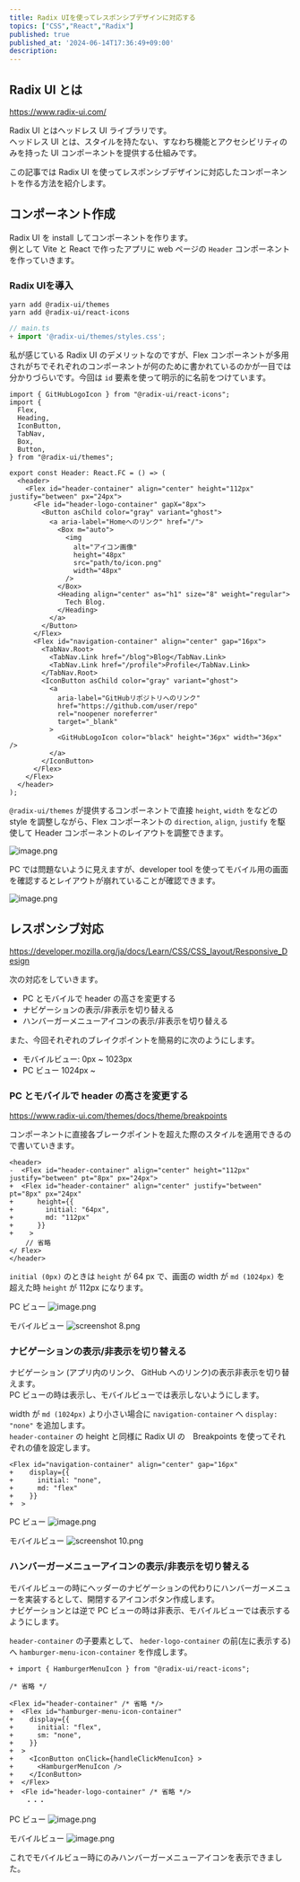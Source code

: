 ```yaml
---
title: Radix UIを使ってレスポンシブデザインに対応する
topics: ["CSS","React","Radix"]
published: true
published_at: '2024-06-14T17:36:49+09:00'
description: 
---
```


## Radix UI とは

https://www.radix-ui.com/

Radix UI とはヘッドレス UI ライブラリです。  
ヘッドレス UI とは、スタイルを持たない、すなわち機能とアクセシビリティのみを持った UI コンポーネントを提供する仕組みです。

この記事では Radix UI を使ってレスポンシブデザインに対応したコンポーネントを作る方法を紹介します。

## コンポーネント作成

Radix UI を install してコンポーネントを作ります。  
例として Vite と React で作ったアプリに web ページの `Header` コンポーネントを作っていきます。

### Radix UIを導入

```
yarn add @radix-ui/themes
yarn add @radix-ui/react-icons
```

``` ts
// main.ts
+ import '@radix-ui/themes/styles.css';
```

私が感じている Radix UI のデメリットなのですが、Flex コンポーネントが多用されがちでそれぞれのコンポーネントが何のために書かれているのかが一目では分かりづらいです。今回は `id` 要素を使って明示的に名前をつけています。  

```tsx Header.tsx 
import { GitHubLogoIcon } from "@radix-ui/react-icons";
import {
  Flex,
  Heading,
  IconButton,
  TabNav,
  Box,
  Button,
} from "@radix-ui/themes";

export const Header: React.FC = () => (
  <header>
    <Flex id="header-container" align="center" height="112px" justify="between" px="24px">
      <Fle id="header-logo-container" gapX="8px">
        <Button asChild color="gray" variant="ghost">
          <a aria-label="Homeへのリンク" href="/">
            <Box m="auto">
              <img
                alt="アイコン画像"
                height="48px"
                src="path/to/icon.png"
                width="48px"
              />
            </Box>
            <Heading align="center" as="h1" size="8" weight="regular">
              Tech Blog.
            </Heading>
          </a>
        </Button>
      </Flex>
      <Flex id="navigation-container" align="center" gap="16px">
        <TabNav.Root>
          <TabNav.Link href="/blog">Blog</TabNav.Link>
          <TabNav.Link href="/profile">Profile</TabNav.Link>
        </TabNav.Root>
        <IconButton asChild color="gray" variant="ghost">
          <a
            aria-label="GitHubリポジトリへのリンク"
            href="https://github.com/user/repo"
            rel="noopener noreferrer"
            target="_blank"
          >
            <GitHubLogoIcon color="black" height="36px" width="36px" />
          </a>
        </IconButton>
      </Flex>
    </Flex>
  </header>
);
```

`@radix-ui/themes` が提供するコンポーネントで直接 `height`, `width` をなどの style を調整しながら、Flex コンポーネントの `direction`, `align`, `justify` を駆使して Header コンポーネントのレイアウトを調整できます。

![image.png](https://qiita-image-store.s3.ap-northeast-1.amazonaws.com/0/639130/59ff7d33-ffe2-dfe9-96d2-dde389efd9c9.png)

PC では問題ないように見えますが、developer tool を使ってモバイル用の画面を確認するとレイアウトが崩れていることが確認できます。

![image.png](https://qiita-image-store.s3.ap-northeast-1.amazonaws.com/0/639130/a1fd23cb-7235-a985-8da3-b67e89c0a026.png)

## レスポンシブ対応

https://developer.mozilla.org/ja/docs/Learn/CSS/CSS_layout/Responsive_Design

次の対応をしていきます。

- PC とモバイルで header の高さを変更する
- ナビゲーションの表示/非表示を切り替える
- ハンバーガーメニューアイコンの表示/非表示を切り替える

また、今回それぞれのブレイクポイントを簡易的に次のようにします。
- モバイルビュー: 0px ~ 1023px
- PC ビュー 1024px ~


### PC とモバイルで header の高さを変更する

https://www.radix-ui.com/themes/docs/theme/breakpoints

コンポーネントに直接各ブレークポイントを超えた際のスタイルを適用できるので書いていきます。

``` tsx
<header>
-  <Flex id="header-container" align="center" height="112px" justify="between" pt="8px" px="24px">
+  <Flex id="header-container" align="center" justify="between" pt="8px" px="24px"
+      height={{
+        initial: "64px",
+        md: "112px"
+      }}
+    >
    // 省略
</ Flex>
</header>
```

`initial (0px)` のときは `height` が 64 px で、画面の width が `md (1024px)` を超えた時 `height` が 112px になります。

PC ビュー
![image.png](https://qiita-image-store.s3.ap-northeast-1.amazonaws.com/0/639130/7cff89e1-e8f6-273b-ef22-a4b28e4584a1.png)

モバイルビュー
![screenshot 8.png](https://qiita-image-store.s3.ap-northeast-1.amazonaws.com/0/639130/70cf7ef0-df05-13ab-6cb3-1da7352617e1.png)

### ナビゲーションの表示/非表示を切り替える

ナビゲーション (アプリ内のリンク、 GitHub へのリンク)の表示非表示を切り替えます。  
PC ビューの時は表示し、モバイルビューでは表示しないようにします。


width が `md (1024px)` より小さい場合に `navigation-container` へ `display: "none"` を追加します。  
`header-container` の height と同様に Radix UI の　Breakpoints を使ってそれぞれの値を設定します。

``` tsx
<Flex id="navigation-container" align="center" gap="16px"
+    display={{
+      initial: "none",
+      md: "flex"
+    }}
+  >
```

PC ビュー
![image.png](https://qiita-image-store.s3.ap-northeast-1.amazonaws.com/0/639130/5e1969f0-f1cf-f2a7-8625-fe0eaf42475a.png)

モバイルビュー
![screenshot 10.png](https://qiita-image-store.s3.ap-northeast-1.amazonaws.com/0/639130/dbda45d1-a434-09cf-6eee-5c1b8f92c3e8.png)


### ハンバーガーメニューアイコンの表示/非表示を切り替える

モバイルビューの時にヘッダーのナビゲーションの代わりにハンバーガーメニューを実装するとして、開閉するアイコンボタン作成します。  
ナビゲーションとは逆で PC ビューの時は非表示、モバイルビューでは表示するようにします。  

`header-container` の子要素として、 `heder-logo-container` の前(左に表示する) へ `hamburger-menu-icon-container` を作成します。

``` tsx
+ import { HamburgerMenuIcon } from "@radix-ui/react-icons";

/* 省略 */

<Flex id="header-container" /* 省略 */>
+  <Flex id="hamburger-menu-icon-container"
+    display={{
+      initial: "flex",
+      sm: "none",
+    }}
+  >
+    <IconButton onClick={handleClickMenuIcon} >
+      <HamburgerMenuIcon />
+    </IconButton>
+  </Flex>
+  <Fle id="header-logo-container" /* 省略 */>
    ・・・
```

PC ビュー
![image.png](https://qiita-image-store.s3.ap-northeast-1.amazonaws.com/0/639130/5e1969f0-f1cf-f2a7-8625-fe0eaf42475a.png)

モバイルビュー
![image.png](https://qiita-image-store.s3.ap-northeast-1.amazonaws.com/0/639130/f8d72ed6-01a3-25e5-b8a1-84ea56412d2a.png)

これでモバイルビュー時にのみハンバーガーメニューアイコンを表示できました。
